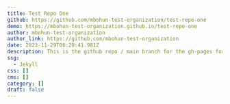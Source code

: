 ```yaml
---
title: Test Repo One
github: https://github.com/mbohun-test-organization/test-repo-one
demo: https://mbohun-test-organization.github.io/test-repo-one
author: mbohun-test-organization
author_link: https://github.com/mbohun-test-organization
date: 2023-11-29T06:20:41.981Z
description: This is the github repo / main branch for the gh-pages for test-repo-one
ssg:
  - Jekyll
css: []
cms: []
category: []
draft: false
---
```


